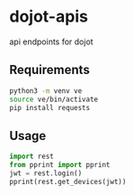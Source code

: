 # dojot-apis
api endpoints for dojot

## Requirements
```bash
python3 -m venv ve
source ve/bin/activate
pip install requests
```

## Usage
```python
import rest
from pprint import pprint
jwt = rest.login()
pprint(rest.get_devices(jwt))
```
